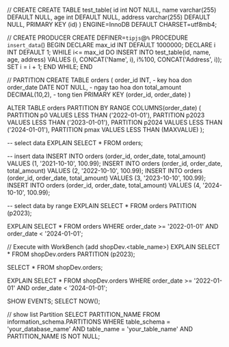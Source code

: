 // CREATE
CREATE TABLE test_table(
    id int NOT NULL,
    name varchar(255) DEFAULT NULL,
    age int DEFAULT NULL,
    address varchar(255) DEFAULT NULL,
    PRIMARY KEY (id)
) ENGINE=InnoDB DEFAULT CHARSET=utf8mb4;

// CREATE PRODUCER
CREATE DEFINER=`tipjs`@`%` PROCEDURE `insert_data`()
BEGIN
DECLARE max_id INT DEFAULT 1000000;
DECLARE i INT DEFAULT 1;
WHILE i<= max_id DO
INSERT INTO test_table(id, name, age, address) VALUES (i, CONCAT('Name', i), i%100, CONCAT('Address', i));
SET i = i + 1;
END WHILE;
END


// PARTITION
CREATE TABLE orders (
    order_id INT,                   - key hoa don
    order_date DATE NOT NULL,       - ngay tao hoa don
    total_amount DECIMAL(10,2),     - tong tien
    PRIMARY KEY (order_id, order_date)
)

ALTER TABLE orders PARTITION BY RANGE COLUMNS(order_date) (
    PARTITION p0 VALUES LESS THAN ('2022-01-01'),
    PARTITION p2023 VALUES LESS THAN ('2023-01-01'),
    PARTITION p2024 VALUES LESS THAN ('2024-01-01'),
    PARTITION pmax VALUES LESS THAN (MAXVALUE)
);

-- select data
EXPLAIN SELECT * FROM orders;

-- insert data
INSERT INTO orders (order_id, order_date, total_amount) VALUES (1, '2021-10-10', 100.99);
INSERT INTO orders (order_id, order_date, total_amount) VALUES (2, '2022-10-10', 100.99);
INSERT INTO orders (order_id, order_date, total_amount) VALUES (3, '2023-10-10', 100.99);
INSERT INTO orders (order_id, order_date, total_amount) VALUES (4, '2024-10-10', 100.99);

-- select data by range
EXPLAIN SELECT * FROM orders PATITION (p2023);

EXPLAIN SELECT * FROM orders WHERE order_date >= '2022-01-01' AND order_date < '2024-01-01';


// Execute with WorkBench (add shopDev.<table_name>)
EXPLAIN SELECT * FROM shopDev.orders PARTITION (p2023);

SELECT * FROM shopDev.orders;

EXPLAIN SELECT * FROM shopDev.orders WHERE order_date >= '2022-01-01' AND order_date < '2024-01-01';


SHOW EVENTS;
SELECT NOW();


// show list Partition
SELECT PARTITION_NAME
FROM information_schema.PARTITIONS
WHERE table_schema = 'your_database_name'
  AND table_name = 'your_table_name'
  AND PARTITION_NAME IS NOT NULL;